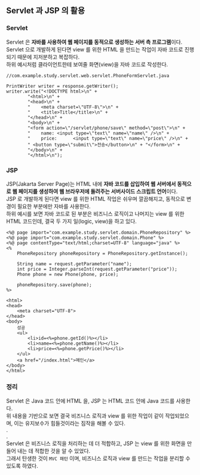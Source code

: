 ## Servlet 과 JSP 의 활용

### Servlet
Servlet 은 **자바를 사용하여 웹 페이지를 동적으로 생성하는 서버 측 프로그램**이다.<br>
Servlet 으로 개발하게 된다면 view 를 위한 HTML 을 만드는 작업이 자바 코드로 진행되기 때문에 지저분하고 복잡하다.<br>
하위 예시처럼 클라이언트한테 보여줄 화면(view)을 자바 코드로 작성한다.
```
//com.example.study.servlet.web.servlet.PhoneFormServlet.java

PrintWriter writer = response.getWriter();
writer.write("<!DOCTYPE html>\n" +
        "<html>\n" +
        "<head>\n" +
        "    <meta charset=\"UTF-8\">\n" +
        "    <title>Title</title>\n" +
        "</head>\n" +
        "<body>\n" +
        "<form action=\"/servlet/phone/save\" method=\"post\">\n" +
        "    name: <input type=\"text\" name=\"name\" />\n" +
        "    price:      <input type=\"text\" name=\"price\" />\n" +
        " <button type=\"submit\">전송</button>\n" + "</form>\n" +
        "</body>\n" +
        "</html>\n");
```

### JSP
JSP(Jakarta Server Page)는 HTML 내에 **자바 코드를 삽입하여 웹 서버에서 동적으로 웹 페이지를 생성하여 웹 브라우저에 돌려주는 서버사이드 스크립트 언어**이다.<br>
JSP 로 개발하게 된다면 view 를 위한 HTML 작업은 쉬우며 깔끔해지고, 동적으로 변경이 필요한 부분에만 자바를 사용한다.<br>
하위 예시를 보면 자바 코드로 된 부분은 비즈니스 로직이고 나머지는 view 를 위한 HTML 코드인데, 결국 두 가지 일(logic, view)을 하고 있다.
```
<%@ page import="com.example.study.servlet.domain.PhoneRepository" %>
<%@ page import="com.example.study.servlet.domain.Phone" %>
<%@ page contentType="text/html;charset=UTF-8" language="java" %>
<%
    PhoneRepository phoneRepository = PhoneRepository.getInstance();
    
    String name = request.getParameter("name");
    int price = Integer.parseInt(request.getParameter("price"));
    Phone phone = new Phone(phone, price);
    
    phoneRepository.save(phone);
%>

<html>
<head>
    <meta charset="UTF-8">
</head>
<body>
    성공
    <ul>
        <li>id=<%=phone.getId()%></li>
        <li>name=<%=phone.getName()%></li>
        <li>price=<%=phone.getPrice()%></li>
    </ul>
    <a href="/index.html">메인</a>
</body>
</html>
```

### 정리
Servlet 은 Java 코드 안에 HTML 을, JSP 는 HTML 코드 안에 Java 코드를 사용한다.<br>
위 내용을 기반으로 보면 결국 비즈니스 로직과 view 를 위한 작업이 같이 작업되었으며, 이는 유지보수가 힘들것이라는 짐작을 해볼 수 있다.
<br>
.<br>
.<br>
Servlet 은 비즈니스 로직을 처리하는 데 더 적합하고, JSP 는 view 를 위한 화면을 만들어 내는 데 적합한 것을 알 수 있었다.<br>
그래서 탄생한 것이 `MVC 패턴` 이며, 비즈니스 로직과 view 를 만드는 작업을 분리할 수 있도록 하였다.